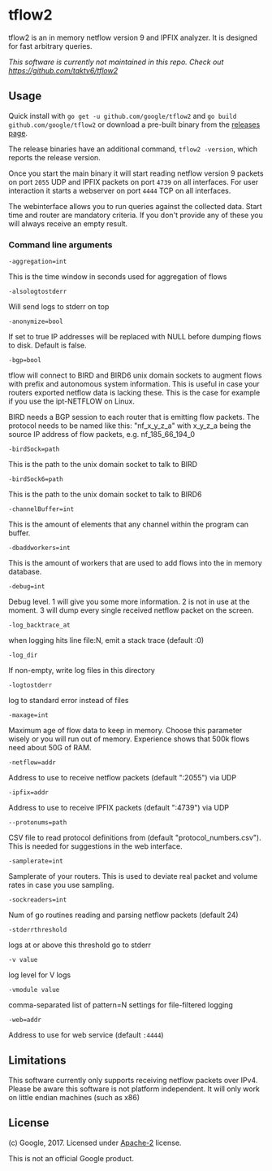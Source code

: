 # tflow2

tflow2 is an in memory netflow version 9 and IPFIX analyzer.
It is designed for fast arbitrary queries.

*This software is currently not maintained in this repo. Check out
https://github.com/taktv6/tflow2*

## Usage

Quick install with `go get -u github.com/google/tflow2`
and `go build github.com/google/tflow2`
or download a pre-built binary from the
[releases page](https://github.com/google/tflow2/releases).

The release binaries have an additional command, `tflow2 -version`,
which reports the release version.

Once you start the main binary it will start reading netflow version 9 packets
on port `2055` UDP and IPFIX packets on port `4739` on all interfaces.
For user interaction it starts a webserver on port `4444` TCP on all interfaces. 

The webinterface allows you to run queries against the collected data.
Start time and router are mandatory criteria. If you don't provide any of
these you will always receive an empty result.

### Command line arguments
```
-aggregation=int 
```
  This is the time window in seconds used for aggregation of flows
```
-alsologtostderr
```
  Will send logs to stderr on top
```
-anonymize=bool
```
  If set to true IP addresses will be replaced with NULL before dumping
  flows to disk. Default is false.
```
-bgp=bool
```
  tflow will connect to BIRD and BIRD6 unix domain sockets to augment flows
  with prefix and autonomous system information. This is useful in case your
  routers exported netflow data is lacking these. This is the case for example
  if you use the ipt-NETFLOW on Linux.

  BIRD needs a BGP session to each router that is emitting flow packets.
  The protocol needs to be named like this: "nf_x_y_z_a" with x_y_z_a being the
  source IP address of flow packets, e.g. nf_185_66_194_0
```
-birdSock=path
```
  This is the path to the unix domain socket to talk to BIRD
```
-birdSock6=path
```
  This is the path to the unix domain socket to talk to BIRD6
```
-channelBuffer=int
```
  This is the amount of elements that any channel within the program can buffer.
```
-dbaddworkers=int
```
  This is the amount of workers that are used to add flows into the in memory
  database.
```
-debug=int
```
  Debug level. 1 will give you some more information. 2 is not in use at
  the moment. 3 will dump every single received netflow packet on the screen.
```
-log_backtrace_at
````
  when logging hits line file:N, emit a stack trace (default :0)
```
-log_dir
```
  If non-empty, write log files in this directory
```
-logtostderr
```
  log to standard error instead of files
```
-maxage=int
```
  Maximum age of flow data to keep in memory. Choose this parameter wisely or you
  will run out of memory. Experience shows that 500k flows need about 50G of RAM.
```
-netflow=addr
```
  Address to use to receive netflow packets (default ":2055") via UDP
```
-ipfix=addr
```
  Address to use to receive IPFIX packets (default ":4739") via UDP
```
--protonums=path
```
  CSV file to read protocol definitions from (default "protocol_numbers.csv").
  This is needed for suggestions in the web interface.
```
-samplerate=int
```
  Samplerate of your routers. This is used to deviate real packet and volume rates
  in case you use sampling.
```
-sockreaders=int
```
  Num of go routines reading and parsing netflow packets (default 24)
```
-stderrthreshold
```
  logs at or above this threshold go to stderr
```
-v value
```
  log level for V logs
```
-vmodule value
```
  comma-separated list of pattern=N settings for file-filtered logging
```
-web=addr
```
  Address to use for web service (default `:4444`)

## Limitations

This software currently only supports receiving netflow packets over IPv4.
Please be aware this software is not platform independent. It will only work
on little endian machines (such as x86)

## License

(c) Google, 2017. Licensed under [Apache-2](LICENSE) license.

This is not an official Google product.
